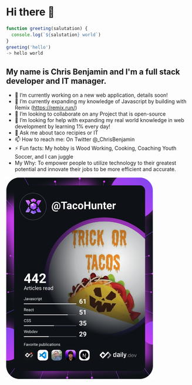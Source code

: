 # Hi there 👋

```Javascript
function greeting(salutation) {
  console.log(`${salutation} world`)
}
greeting('hello')
-> hello world
```

## My name is **Chris Benjamin** and I'm a full stack developer and IT manager. 

- 🔭 I’m currently working on a new web application, details soon!
- 🌱 I’m currently expanding my knowledge of Javascript by building with Remix (https://remix.run/) 
- 👯 I’m looking to collaborate on any Project that is open-source
- 🤔 I’m looking for help with expanding my real world knowledge in web development by learning 1% every day!
- 💬 Ask me about taco recipies or IT
- 📫 How to reach me: On Twitter @_ChrisBenjamin
- ⚡ Fun facts: My hobby is Wood Working, Cooking, Coaching Youth Soccer, and I can juggle 
- My Why: To empower people to utilize technology to their greatest potential and innovate their jobs to be more efficient and accurate. 

<a href="https://app.daily.dev/TacoHunter"><img src="https://github.com/cbenjamin2009/cbenjamin2009/blob/main/devcard.svg" width="400" alt="Chris's Dev Card"/></a>

